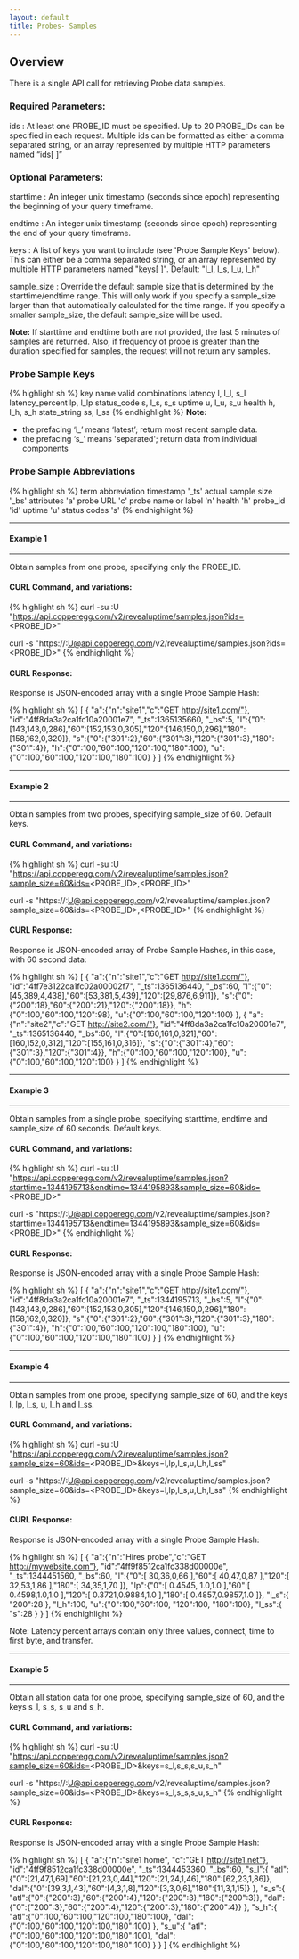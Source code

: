 ```yaml
---
layout: default
title: Probes- Samples
---
```



## Overview

There is a single API call for retrieving Probe data samples.


### Required Parameters:

ids
: At least one PROBE_ID must be specified. Up to 20 PROBE_IDs can be specified in each request. Multiple ids can be formatted as either a comma separated string, or an array represented by multiple HTTP parameters named “ids\[ \]”


### Optional Parameters:

starttime
: An integer unix timestamp (seconds since epoch) representing the beginning of your query timeframe.

endtime
: An integer unix timestamp (seconds since epoch) representing the end of your query timeframe.

keys
: A list of keys you want to include (see 'Probe Sample Keys' below).  This can either be a comma separated string, or an array represented by multiple HTTP parameters named "keys\[ \]".  Default: "l_l, l_s, l_u, l_h"

sample_size
: Override the default sample size that is determined by the starttime/endtime range. This will only work if you specify a sample_size larger than that automatically calculated for the time range. If you specify a smaller sample_size, the default sample_size will be used.

**Note:** If starttime and endtime both are not provided, the last 5 minutes of samples are returned. Also, if frequency of probe is greater than the duration specified for samples, the request will not return any samples.

### Probe Sample Keys
{% highlight sh %}
key name           valid combinations
latency               l, l_l, s_l
latency_percent       lp, l_lp
status_code           s, l_s, s_s
uptime                u, l_u, s_u
health                h, l_h, s_h
state_string          ss, l_ss
{% endhighlight %}
**Note:**
* the prefacing ‘l_’ means ‘latest’; return most recent sample data.
* the prefacing ‘s_’ means 'separated'; return data from individual components



### Probe Sample Abbreviations
{% highlight sh %}
term               abbreviation
timestamp             '_ts'
actual sample size    '_bs'
attributes            'a'
probe URL             'c'
probe name or label   'n'
health                'h'
probe_id              'id'
uptime                'u'
status codes          's'
{% endhighlight %}

----
#### Example 1
----
Obtain samples from one probe, specifying only the PROBE_ID.

#### CURL Command, and variations:
{% highlight sh %}
curl -su <APIKEY>:U "https://api.copperegg.com/v2/revealuptime/samples.json?ids=<PROBE_ID>"

curl -s  "https://<APIKEY>:U@api.copperegg.com/v2/revealuptime/samples.json?ids=<PROBE_ID>"
{% endhighlight %}

#### CURL Response:

Response is JSON-encoded array with a single Probe Sample Hash:

{% highlight sh %}
[
  {
    "a":{"n":"site1","c":"GET http://site1.com/"},
    "id":"4ff8da3a2ca1fc10a20001e7",
    "_ts":1365135660,
    "_bs":5,
    "l":{"0":[143,143,0,286],"60":[152,153,0,305],"120":[146,150,0,296],"180":[158,162,0,320]},
    "s":{"0":{"301":2},"60":{"301":3},"120":{"301":3},"180":{"301":4}},
    "h":{"0":100,"60":100,"120":100,"180":100},
    "u":{"0":100,"60":100,"120":100,"180":100}
  }
]
{% endhighlight %}


----
#### Example 2
----

Obtain samples from two probes, specifying sample_size of 60. Default keys.

#### CURL Command, and variations:
{% highlight sh %}
curl -su <APIKEY>:U "https://api.copperegg.com/v2/revealuptime/samples.json?sample_size=60&ids=<PROBE_ID>,<PROBE_ID>"

curl -s "https://<APIKEY>:U@api.copperegg.com/v2/revealuptime/samples.json?sample_size=60&ids=<PROBE_ID>,<PROBE_ID>"
{% endhighlight %}


#### CURL Response:

Response is JSON-encoded array of Probe Sample Hashes, in this case, with 60 second data:

{% highlight sh %}
[
  {
    "a":{"n":"site1","c":"GET http://site1.com/"},
    "id":"4ff7e3122ca1fc02a00002f7",
    "_ts":1365136440,
    "_bs":60,
    "l":{"0":[45,389,4,438],"60":[53,381,5,439],"120":[29,876,6,911]},
    "s":{"0":{"200":18},"60":{"200":21},"120":{"200":18}},
    "h":{"0":100,"60":100,"120":98},
    "u":{"0":100,"60":100,"120":100}
  },
  {
    "a":{"n":"site2","c":"GET http://site2.com/"},
    "id":"4ff8da3a2ca1fc10a20001e7",
    "_ts":1365136440,
    "_bs":60,
    "l":{"0":[160,161,0,321],"60":[160,152,0,312],"120":[155,161,0,316]},
    "s":{"0":{"301":4},"60":{"301":3},"120":{"301":4}},
    "h":{"0":100,"60":100,"120":100},
    "u":{"0":100,"60":100,"120":100}
  }
]
{% endhighlight %}


----
#### Example 3
----

Obtain samples from a single probe, specifying starttime, endtime and sample_size of 60 seconds. Default keys.

#### CURL Command, and variations:
{% highlight sh %}
curl -su <APIKEY>:U "https://api.copperegg.com/v2/revealuptime/samples.json?starttime=1344195713&endtime=1344195893&sample_size=60&ids=<PROBE_ID>"

curl -s "https://<APIKEY>:U@api.copperegg.com/v2/revealuptime/samples.json?starttime=1344195713&endtime=1344195893&sample_size=60&ids=<PROBE_ID>"
{% endhighlight %}

#### CURL Response:

Response is JSON-encoded array with a single Probe Sample Hash:

{% highlight sh %}
[
  {
    "a":{"n":"site1","c":"GET http://site1.com/"},
    "id":"4ff8da3a2ca1fc10a20001e7",
    "_ts":1344195713,
    "_bs":5,
    "l":{"0":[143,143,0,286],"60":[152,153,0,305],"120":[146,150,0,296],"180":[158,162,0,320]},
    "s":{"0":{"301":2},"60":{"301":3},"120":{"301":3},"180":{"301":4}},
    "h":{"0":100,"60":100,"120":100,"180":100},
    "u":{"0":100,"60":100,"120":100,"180":100}
  }
]
{% endhighlight %}


----
#### Example 4
----

Obtain samples from one probe, specifying sample_size of 60, and the keys l, lp, l_s, u, l_h and l_ss.

#### CURL Command, and variations:
{% highlight sh %}
curl -su <APIKEY>:U "https://api.copperegg.com/v2/revealuptime/samples.json?sample_size=60&ids=<PROBE_ID>&keys=l,lp,l_s,u,l_h,l_ss"

curl -s "https://<APIKEY>:U@api.copperegg.com/v2/revealuptime/samples.json?sample_size=60&ids=<PROBE_ID>&keys=l,lp,l_s,u,l_h,l_ss"
{% endhighlight %}

#### CURL Response:

Response is JSON-encoded array with a single Probe Sample Hash:

{% highlight sh %}
[
  {
    "a":{"n":"Hires probe","c":"GET http://mywebsite.com"},
    "id":"4ff9f8512ca1fc338d00000e",
    "_ts":1344451560,
    "_bs":60,
    "l":{"0":[ 30,36,0,66 ],"60":[ 40,47,0,87 ],"120":[ 32,53,1,86 ],"180":[ 34,35,1,70 ]},
    "lp":{"0":[ 0.4545, 1.0,1.0 ],"60":[ 0.4598,1.0,1.0 ],"120":[ 0.3721,0.9884,1.0 ],"180":[ 0.4857,0.9857,1.0 ]},
    "l_s":{ "200":28 },
    "l_h":100,
    "u":{"0":100,"60":100, "120":100, "180":100},
    "l_ss":{ "s":28 }
  }
]
{% endhighlight %}

Note: Latency percent arrays contain only three values, connect, time to first byte, and transfer.


----
#### Example 5
----

Obtain all station data for one probe, specifying sample_size of 60, and the keys s_l, s_s, s_u and s_h.


#### CURL Command, and variations:
{% highlight sh %}
curl -su <APIKEY>:U "https://api.copperegg.com/v2/revealuptime/samples.json?sample_size=60&ids=<PROBE_ID>&keys=s_l,s_s,s_u,s_h"

curl -s "https://<APIKEY>:U@api.copperegg.com/v2/revealuptime/samples.json?sample_size=60&ids=<PROBE_ID>&keys=s_l,s_s,s_u,s_h"
{% endhighlight %}

#### CURL Response:

Response is JSON-encoded array with a single Probe Sample Hash:

{% highlight sh %}
[
  {
    "a":{"n":"site1 home", "c":"GET http://site1.net"},
    "id":"4ff9f8512ca1fc338d00000e",
    "_ts":1344453360,
    "_bs":60,
    "s_l":{
      "atl":{"0":[21,47,1,69],"60":[21,23,0,44],"120":[21,24,1,46],"180":[62,23,1,86]},
      "dal":{"0":[39,3,1,43],"60":[4,3,1,8],"120":[3,3,0,6],"180":[11,3,1,15]}
    },
    "s_s":{
      "atl":{"0":{"200":3},"60":{"200":4},"120":{"200":3},"180":{"200":3}},
      "dal":{"0":{"200":3},"60":{"200":4},"120":{"200":3},"180":{"200":4}}
    },
    "s_h":{
      "atl":{"0":100,"60":100,"120":100,"180":100},
      "dal":{"0":100,"60":100,"120":100,"180":100}
    },
    "s_u":{
      "atl":{"0":100,"60":100,"120":100,"180":100},
      "dal":{"0":100,"60":100,"120":100,"180":100}
    }
  }
]
{% endhighlight %}

